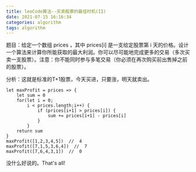 ```yaml
---
title: leeCode算法--买卖股票的最佳时机(II)
date: 2021-07-15 16:16:34
categories: algorithm
tags: algorithm
---
```

题目：给定一个数组 prices ，其中 prices[i] 是一支给定股票第 i 天的价格。设计一个算法来计算你所能获取的最大利润。你可以尽可能地完成更多的交易（多次买卖一支股票）。注意：你不能同时参与多笔交易（你必须在再次购买前出售掉之前的股票）。

分析：这就是标准的T+1股票，今天买进，只要涨，明天就卖出。

```
let maxProfit = prices => {
    let sum = 0
    for(let i = 0;
        i < prices.length;i++) {
            if (prices[i+1] > prices[i]) {
                sum += prices[i+1] - prices[i]
            }
        }
    return sum
}
maxProfit([1,2,3,4,5])  //  4
maxProfit([7,1,5,3,6,4])  //  7
maxProfit([7,6,4,3,1])  //  0
```
没什么好说的。That's all!